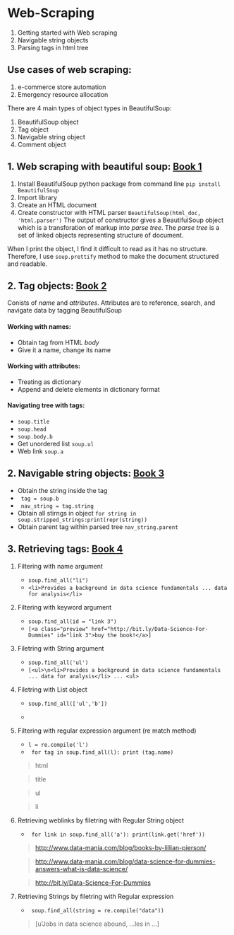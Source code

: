 # Web-Scraping

01. Getting started with Web scraping
02. Navigable string objects
03. Parsing tags in html tree

## Use cases of web scraping:
1. e-commerce store automation
2. Emergency resource allocation

There are 4 main types of object types in BeautifulSoup:
1. BeautifulSoup object
2. Tag object
3. Navigable string object
4. Comment object

## 1. Web scraping with beautiful soup: [Book 1](https://github.com/Adhira-Deogade/Web-Scraping/blob/master/web%20scraping%20with%20beautiful%20soup.ipynb)
  1. Install BeautifulSoup python package from command line ```pip install BeautifulSoup```
  2. Import library
  3. Create an HTML document
  4. Create constructor with HTML parser ```BeautifulSoup(html_doc, 'html.parser')```
The output of constructor gives a BeautifulSoup object which is a transforation of markup into *parse tree*. The *parse tree* is a set of linked objects representing structure of document.

When I print the object, I find it difficult to read as it has no structure. Therefore, I use ```soup.prettify``` method to make the document structured and readable.

## 2. Tag objects: [Book 2](https://github.com/Adhira-Deogade/Web-Scraping/blob/master/Web%20scraping%20action.ipynb)
Conists of *name* and *attributes*. Attributes are to reference, search, and navigate data by tagging BeautifulSoup
#### Working with names:
  - Obtain tag from HTML *body*
  - Give it a name, change its name
#### Working with attributes:
  - Treating as dictionary
  - Append and delete elements in dictionary format
#### Navigating tree with tags:
  - ```soup.title```
  - ```soup.head```
  - ```soup.body.b```
  - Get unordered list ```soup.ul```
  - Web link ```soup.a```
 
## 2. Navigable string objects: [Book 3](https://github.com/Adhira-Deogade/Web-Scraping/blob/master/Navigable%20string%20objects.ipynb)
  - Obtain the string inside the tag
  - ``` tag = soup.b```
  - ``` nav_string = tag.string```
  - Obtain all stirngs in object ```for string in soup.stripped_strings:print(repr(string))```
  - Obtain parent tag within parsed tree ```nav_string.parent```
  
## 3. Retrieving tags: [Book 4](https://github.com/Adhira-Deogade/Web-Scraping/blob/master/Working%20with%20parsed%20data.ipynb)
  1. Filtering with name argument
     - ```soup.find_all("li")```
     - ```<li>Provides a background in data science fundamentals ... data for analysis</li>```
  
  2. Filtering with keyword argument
     - ```soup.find_all(id = "link 3")```
     - ```[<a class="preview" href="http://bit.ly/Data-Science-For-Dummies" id="link 3">buy the book!</a>]```
  
  3. Filetring with String argument
     - ```soup.find_all('ul')```
     - ```[<ul>\n<li>Provides a background in data science fundamentals ... data for analysis</li> ... <ul>```
  
  4. Filetring with List object
     - ```soup.find_all(['ul','b'])```
     - ```<b>DATA SCIENCE FOR DUMMIES</b>,<ul>\n<li>Provides a background in data science ... data for analysis</li>\n</ul>
  
  5. Filtering with regular expression argument (re match method)
     - ```l = re.compile('l')```
     - ``` for tag in soup.find_all(l): print (tag.name)```
      > html
      
      > title
      
      > ul
      
      > li
 
  6. Retrieving weblinks by filetring with Regular String object
     - ``` for link in soup.find_all('a'): print(link.get('href'))```
      > http://www.data-mania.com/blog/books-by-lillian-pierson/
  
      > http://www.data-mania.com/blog/data-science-for-dummies-answers-what-is-data-science/
  
      > http://bit.ly/Data-Science-For-Dummies
  
  7. Retrieving Strings by filetring with Regular expression
     - ``` soup.find_all(string = re.compile("data"))```
      > [u'Jobs in data science abound, ...les in ...]
